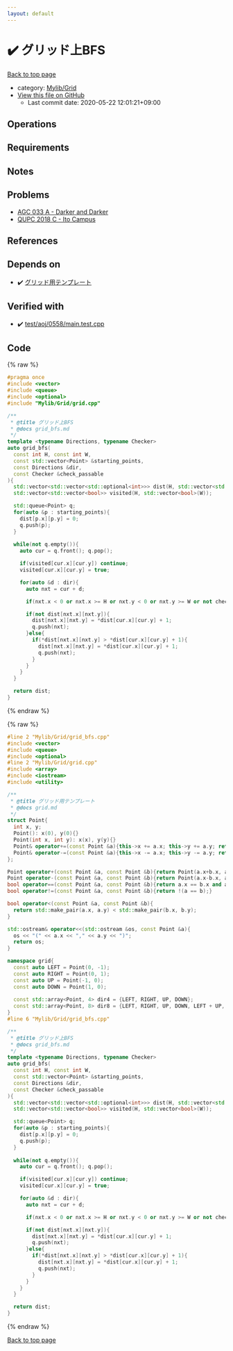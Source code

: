 ```yaml
---
layout: default
---
```


<!-- mathjax config similar to math.stackexchange -->
<script type="text/javascript" async
  src="https://cdnjs.cloudflare.com/ajax/libs/mathjax/2.7.5/MathJax.js?config=TeX-MML-AM_CHTML">
</script>
<script type="text/x-mathjax-config">
  MathJax.Hub.Config({
    TeX: { equationNumbers: { autoNumber: "AMS" }},
    tex2jax: {
      inlineMath: [ ['$','$'] ],
      processEscapes: true
    },
    "HTML-CSS": { matchFontHeight: false },
    displayAlign: "left",
    displayIndent: "2em"
  });
</script>

<script type="text/javascript" src="https://cdnjs.cloudflare.com/ajax/libs/jquery/3.4.1/jquery.min.js"></script>
<script src="https://cdn.jsdelivr.net/npm/jquery-balloon-js@1.1.2/jquery.balloon.min.js" integrity="sha256-ZEYs9VrgAeNuPvs15E39OsyOJaIkXEEt10fzxJ20+2I=" crossorigin="anonymous"></script>
<script type="text/javascript" src="../../../assets/js/copy-button.js"></script>
<link rel="stylesheet" href="../../../assets/css/copy-button.css" />


# :heavy_check_mark: グリッド上BFS

<a href="../../../index.html">Back to top page</a>

* category: <a href="../../../index.html#437b04c37f52e5b35f1d2c24c546c491">Mylib/Grid</a>
* <a href="{{ site.github.repository_url }}/blob/master/Mylib/Grid/grid_bfs.cpp">View this file on GitHub</a>
    - Last commit date: 2020-05-22 12:01:21+09:00




## Operations

## Requirements

## Notes

## Problems

- [AGC 033 A - Darker and Darker](https://atcoder.jp/contests/agc033/tasks/agc033_a)
- [QUPC 2018 C - Ito Campus](https://atcoder.jp/contests/qupc2018/tasks/qupc2018_c)

## References


## Depends on

* :heavy_check_mark: <a href="grid.cpp.html">グリッド用テンプレート</a>


## Verified with

* :heavy_check_mark: <a href="../../../verify/test/aoj/0558/main.test.cpp.html">test/aoj/0558/main.test.cpp</a>


## Code

<a id="unbundled"></a>
{% raw %}
```cpp
#pragma once
#include <vector>
#include <queue>
#include <optional>
#include "Mylib/Grid/grid.cpp"

/**
 * @title グリッド上BFS
 * @docs grid_bfs.md
 */
template <typename Directions, typename Checker>
auto grid_bfs(
  const int H, const int W,
  const std::vector<Point> &starting_points,
  const Directions &dir,
  const Checker &check_passable
){
  std::vector<std::vector<std::optional<int>>> dist(H, std::vector<std::optional<int>>(W));
  std::vector<std::vector<bool>> visited(H, std::vector<bool>(W));

  std::queue<Point> q;
  for(auto &p : starting_points){
    dist[p.x][p.y] = 0;
    q.push(p);
  }
  
  while(not q.empty()){
    auto cur = q.front(); q.pop();

    if(visited[cur.x][cur.y]) continue;
    visited[cur.x][cur.y] = true;

    for(auto &d : dir){
      auto nxt = cur + d;

      if(nxt.x < 0 or nxt.x >= H or nxt.y < 0 or nxt.y >= W or not check_passable(cur, nxt)) continue;

      if(not dist[nxt.x][nxt.y]){
        dist[nxt.x][nxt.y] = *dist[cur.x][cur.y] + 1;
        q.push(nxt);
      }else{
        if(*dist[nxt.x][nxt.y] > *dist[cur.x][cur.y] + 1){
          dist[nxt.x][nxt.y] = *dist[cur.x][cur.y] + 1;
          q.push(nxt);
        }
      }
    }
  }

  return dist;
}

```
{% endraw %}

<a id="bundled"></a>
{% raw %}
```cpp
#line 2 "Mylib/Grid/grid_bfs.cpp"
#include <vector>
#include <queue>
#include <optional>
#line 2 "Mylib/Grid/grid.cpp"
#include <array>
#include <iostream>
#include <utility>

/**
 * @title グリッド用テンプレート
 * @docs grid.md
 */
struct Point{
  int x, y;
  Point(): x(0), y(0){}
  Point(int x, int y): x(x), y(y){}
  Point& operator+=(const Point &a){this->x += a.x; this->y += a.y; return *this;}
  Point& operator-=(const Point &a){this->x -= a.x; this->y -= a.y; return *this;}
};

Point operator+(const Point &a, const Point &b){return Point(a.x+b.x, a.y+b.y);}
Point operator-(const Point &a, const Point &b){return Point(a.x-b.x, a.y-b.y);}
bool operator==(const Point &a, const Point &b){return a.x == b.x and a.y == b.y;}
bool operator!=(const Point &a, const Point &b){return !(a == b);}

bool operator<(const Point &a, const Point &b){
  return std::make_pair(a.x, a.y) < std::make_pair(b.x, b.y);
}

std::ostream& operator<<(std::ostream &os, const Point &a){
  os << "(" << a.x << "," << a.y << ")";
  return os;
}

namespace grid{
  const auto LEFT = Point(0, -1);
  const auto RIGHT = Point(0, 1);
  const auto UP = Point(-1, 0);
  const auto DOWN = Point(1, 0);
  
  const std::array<Point, 4> dir4 = {LEFT, RIGHT, UP, DOWN};
  const std::array<Point, 8> dir8 = {LEFT, RIGHT, UP, DOWN, LEFT + UP, LEFT + DOWN, RIGHT + UP, RIGHT + DOWN};
}
#line 6 "Mylib/Grid/grid_bfs.cpp"

/**
 * @title グリッド上BFS
 * @docs grid_bfs.md
 */
template <typename Directions, typename Checker>
auto grid_bfs(
  const int H, const int W,
  const std::vector<Point> &starting_points,
  const Directions &dir,
  const Checker &check_passable
){
  std::vector<std::vector<std::optional<int>>> dist(H, std::vector<std::optional<int>>(W));
  std::vector<std::vector<bool>> visited(H, std::vector<bool>(W));

  std::queue<Point> q;
  for(auto &p : starting_points){
    dist[p.x][p.y] = 0;
    q.push(p);
  }
  
  while(not q.empty()){
    auto cur = q.front(); q.pop();

    if(visited[cur.x][cur.y]) continue;
    visited[cur.x][cur.y] = true;

    for(auto &d : dir){
      auto nxt = cur + d;

      if(nxt.x < 0 or nxt.x >= H or nxt.y < 0 or nxt.y >= W or not check_passable(cur, nxt)) continue;

      if(not dist[nxt.x][nxt.y]){
        dist[nxt.x][nxt.y] = *dist[cur.x][cur.y] + 1;
        q.push(nxt);
      }else{
        if(*dist[nxt.x][nxt.y] > *dist[cur.x][cur.y] + 1){
          dist[nxt.x][nxt.y] = *dist[cur.x][cur.y] + 1;
          q.push(nxt);
        }
      }
    }
  }

  return dist;
}

```
{% endraw %}

<a href="../../../index.html">Back to top page</a>

